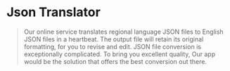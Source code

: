 # Json Translator 


> Our online service translates regional language JSON files to English JSON files in a heartbeat. The output file will retain its original formatting, for you to revise and edit. JSON file conversion is exceptionally complicated. To bring you excellent quality, Our app would be the solution that offers the best conversion out there.



